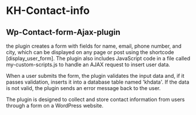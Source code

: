 # KH-Contact-info

## Wp-Contact-form-Ajax-plugin

the plugin creates a form with fields for name, email, phone number, and city, which can be displayed on any page or post using the shortcode [display_user_form]. The plugin also includes JavaScript code in a file called my-custom-scripts.js to handle an AJAX request to insert user data.

When a user submits the form, the plugin validates the input data and, if it passes validation, inserts it into a database table named 'khdata'. If the data is not valid, the plugin sends an error message back to the user.

The plugin is designed to collect and store contact information from users through a form on a WordPress website.

